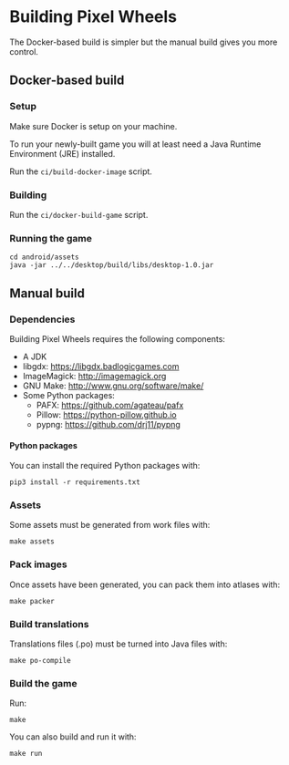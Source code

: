 # Building Pixel Wheels

The Docker-based build is simpler but the manual build gives you more control.

## Docker-based build

### Setup

Make sure Docker is setup on your machine.

To run your newly-built game you will at least need a Java Runtime Environment (JRE) installed.

Run the `ci/build-docker-image` script.

### Building

Run the `ci/docker-build-game` script.

### Running the game

```
cd android/assets
java -jar ../../desktop/build/libs/desktop-1.0.jar
```

## Manual build

### Dependencies

Building Pixel Wheels requires the following components:

- A JDK
- libgdx: <https://libgdx.badlogicgames.com>
- ImageMagick: <http://imagemagick.org>
- GNU Make: <http://www.gnu.org/software/make/>
- Some Python packages:
    - PAFX: <https://github.com/agateau/pafx>
    - Pillow: <https://python-pillow.github.io>
    - pypng: <https://github.com/drj11/pypng>

#### Python packages

You can install the required Python packages with:

    pip3 install -r requirements.txt

### Assets

Some assets must be generated from work files with:

    make assets

### Pack images

Once assets have been generated, you can pack them into atlases with:

    make packer

### Build translations

Translations files (.po) must be turned into Java files with:

    make po-compile

### Build the game

Run:

    make

You can also build and run it with:

    make run
